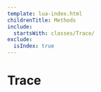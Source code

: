 ```yaml
---
template: lua-index.html
childrenTitle: Methods
include:
  startsWith: classes/Trace/
exclude:
  isIndex: true
---
```


# Trace
